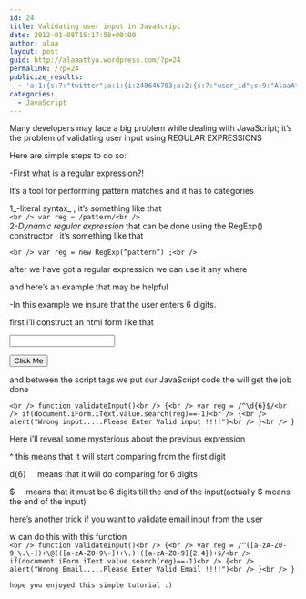 ```yaml
---
id: 24
title: Validating user input in JavaScript
date: 2012-01-08T15:17:58+00:00
author: alaa
layout: post
guid: http://alaaattya.wordpress.com/?p=24
permalink: /?p=24
publicize_results:
  - 'a:1:{s:7:"twitter";a:1:{i:248646703;a:2:{s:7:"user_id";s:9:"AlaaAttya";s:7:"post_id";s:18:"156031905878388736";}}}'
categories:
  - JavaScript
---
```

Many developers may face a big problem while dealing with JavaScript; it’s the problem of validating user input using REGULAR EXPRESSIONS

Here are simple steps to do so:

-First what is a regular expression?!

It’s a tool for performing pattern matches and it has to categories

1_-literal syntax_ , it’s something like that  
`<br />
var reg = /pattern/<br />
`  
2-_Dynamic regular expression_ that can be done using the RegExp() constructor , it’s something like that

`<br />
var reg = new RegExp(“pattern”) ;<br />
` 

after we have got a regular expression we can use it any where

and here’s an example that may be helpful

-In this example we insure that the user enters 6 digits.

first i&#8217;ll construct an html form like that

<html>  
<head>  
<script type=&#8221;text/javascript&#8221;>  
</script>  
</head>

<body>  
<form name=&#8221;iForm&#8221;>  
<input type=&#8221;text&#8221; name=&#8221;iText&#8221; />

<button onclick=&#8221;validateInput();&#8221;>Click Me</button>

</form>  
</body>

</html>

and between the script tags we put our JavaScript code the will get the job done

`<br />
function validateInput()<br />
{<br />
var reg = /^\d{6}$/<br />
if(document.iForm.iText.value.search(reg)==-1)<br />
{<br />
alert("Wrong input.....Please Enter Valid input !!!!")<br />
}<br />
}`

Here i&#8217;ll reveal some mysterious about the previous expression

^ this means that it will start comparing from the first digit

d{6}     means that it will do comparing for 6 digits

$     means that it must be 6 digits till the end of the input(actually $ means the end of the input)

here&#8217;s another trick if you want to validate email input from the user

w can do this with this function  
`<br />
function validateInput()<br />
{<br />
var reg = /^([a-zA-Z0-9_\.\-])+\@(([a-zA-Z0-9\-])+\.)+([a-zA-Z0-9]{2,4})+$/<br />
if(document.iForm.iText.value.search(reg)==-1)<br />
{<br />
alert("Wrong Email.....Please Enter Valid Email !!!!")<br />
}<br />
}`

`hope you enjoyed this simple tutorial :)`